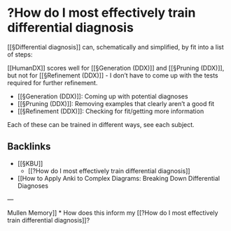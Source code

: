 # ?How do I most effectively train differential diagnosis
[[§Differential diagnosis]] can, schematically and simplified, by fit into a list of steps:

[[HumanDX]] scores well for [[§Generation (DDX)]] and [[§Pruning (DDX)]], but not for [[§Refinement (DDX)]] - I don’t have to come up with the tests required for further refinement.

* [[§Generation (DDX)]]: Coming up with potential diagnoses
* [[§Pruning (DDX)]]: Removing examples that clearly aren’t a good fit
* [[§Refinement (DDX)]]: Checking for fit/getting more information

Each of these can be trained in different ways, see each subject.

## Backlinks
* [[§KBU]]
	* [[?How do I most effectively train differential diagnosis]]
* [[How to Apply Anki to Complex Diagrams: Breaking Down Differential Diagnoses 

—

 Mullen Memory]]
	* How does this inform my [[?How do I most effectively train differential diagnosis]]?

<!-- {BearID:7C469632-93F4-4035-94BE-20F6A1068407-19492-0000025E80AA5BBB} -->
